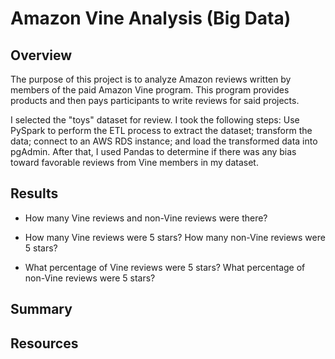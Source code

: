 # Amazon Vine Analysis (Big Data)
## Overview
The purpose of this project is to analyze Amazon reviews written by members of the paid Amazon Vine program. This program provides products and then pays participants to write reviews for said projects. 

I selected the "toys" dataset for review. I took the following steps: Use PySpark to perform the ETL process to extract the dataset; transform the data; connect to an AWS RDS instance; and load the transformed data into pgAdmin. After that, I used Pandas to determine if there was any bias toward favorable reviews from Vine members in my dataset. 

## Results



- How many Vine reviews and non-Vine reviews were there?

- How many Vine reviews were 5 stars? How many non-Vine reviews were 5 stars?

- What percentage of Vine reviews were 5 stars? What percentage of non-Vine reviews were 5 stars?


## Summary


## Resources




